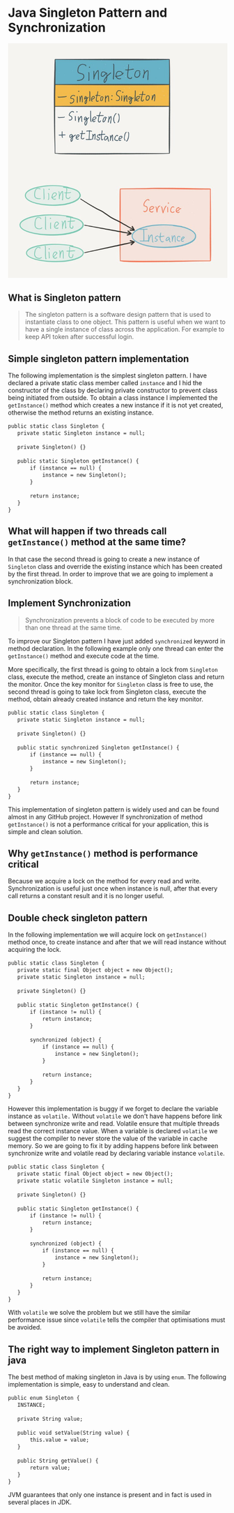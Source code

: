 # Java Singleton Pattern and Synchronization

![Singleton Pattern](./design-pattern-demo/src/com/designpattern/singleton/notes/singleton.jpeg)

## What is Singleton pattern

> The singleton pattern is a software design pattern that is used to instantiate class to one object.
> This pattern is useful when we want to have a single instance of class across the application. For example to keep API token after successful login.

## Simple singleton pattern implementation
The following implementation is the simplest singleton pattern. 
I have declared a private static class member called `instance` and I hid the constructor of the class by declaring private constructor to prevent class
being initiated from outside. To obtain a class instance I implemented the `getInstance()` method which creates a new instance if it is not yet created, 
otherwise the method returns an existing instance.


```
public static class Singleton {
   private static Singleton instance = null;

   private Singleton() {}

   public static Singleton getInstance() {
       if (instance == null) {
           instance = new Singleton();
       }

       return instance;
   }
}
```
## What will happen if two threads call `getInstance()` method at the same time?
In that case the second thread is going to create a new instance of `Singleton` class and override the existing instance 
which has been created by the first thread. In order to improve that we are going to implement a synchronization block.

## Implement Synchronization
> Synchronization prevents a block of code to be executed by more than one thread at the same time.

To improve our Singleton pattern I have just added `synchronized` keyword in method declaration. In the following example only one 
thread can enter the `getInstance()` method and execute code at the time. 

More specifically, the first thread is going to obtain
a lock from `Singleton` class, execute the method, create an instance of Singleton class and return the monitor. 
Once the key monitor for `Singleton` class is free to use, the second thread is going to take lock from Singleton class, 
execute the method, obtain already created instance and return the key monitor.

```
public static class Singleton {
   private static Singleton instance = null;

   private Singleton() {}

   public static synchronized Singleton getInstance() {
       if (instance == null) {
           instance = new Singleton();
       }

       return instance;
   }
}
```

This implementation of singleton pattern is widely used and can be found almost in any GitHub project. However If synchronization of method `getInstance()` is not a performance critical for your application, this is simple and clean solution.

## Why `getInstance()` method is performance critical
Because we acquire a lock on the method for every read and write. Synchronization is useful just once when instance is null, after that every call returns a constant result and it is no longer useful.

## Double check singleton pattern
In the following implementation we will acquire lock on `getInstance()` method once, to create instance and after that we will read instance without acquiring the lock.

```
public static class Singleton {
   private static final Object object = new Object();
   private static Singleton instance = null;

   private Singleton() {}

   public static Singleton getInstance() {
       if (instance != null) {
           return instance;
       }

       synchronized (object) {
           if (instance == null) {
               instance = new Singleton();
           }

           return instance;
       }
   }
}
```

However this implementation is buggy if we forget to declare the variable instance as `volatile.` Without `volatile` we don't have happens before link between synchronize write and read. Volatile ensure that multiple threads read the correct instance value. When a variable is declared `volatile` we suggest the compiler to never store the value of the variable in cache memory.
So we are going to fix it by adding happens before link between synchronize write and volatile read by declaring variable instance `volatile`.

```
public static class Singleton {
   private static final Object object = new Object();
   private static volatile Singleton instance = null;

   private Singleton() {}

   public static Singleton getInstance() {
       if (instance != null) {
           return instance;
       }

       synchronized (object) {
           if (instance == null) {
               instance = new Singleton();
           }

           return instance;
       }
   }
}
```

With `volatile` we solve the problem but we still have the similar performance issue since `volatile` tells the compiler that optimisations must be avoided.

## The right way to implement Singleton pattern in java
The best method of making singleton in Java is by using `enum`. The following implementation is simple, easy to understand and clean.

```
public enum Singleton {
   INSTANCE;

   private String value;

   public void setValue(String value) {
       this.value = value;
   }

   public String getValue() {
       return value;
   }
}
```
JVM guarantees that only one instance is present and in fact is used in several places in JDK.
